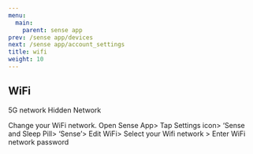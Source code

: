 ```yaml
---
menu:
  main:
    parent: sense app
prev: /sense app/devices
next: /sense app/account_settings
title: wifi
weight: 10
---
```


## WiFi


5G network
Hidden Network


Change your WiFi network.
Open Sense App> Tap Settings icon> ‘Sense and Sleep Pill> ‘Sense’> Edit WiFi> Select your Wifi network > Enter WiFi network password
